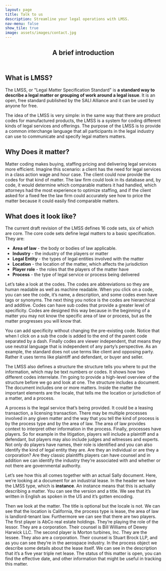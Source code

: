```yaml
---
layout: page
title: Talk to us
description: Streamline your legal operations with LMSS.
nav-menu: false
show_tile: true
image: assets/images/contact.jpg
---
```


<!-- Main -->
<div id="main" class="alt">
	<!-- One -->
	<section>
		<header class="major">
			<h1>A brief introduction</h1>
		</header>
		<h2 id="content">What is LMSS?</h2>
		<p>
			The LMSS, or "Legal Matter Specification Standard" is <b>a standard way to describe a legal matter or grouping of work around a legal issue</b>. It is an open, free standard published by the SALI Alliance and it can be used by anyone for free.
		</p>
		<p>
			The idea of the LMSS is very simple: in the same way that there are product codes for manufactured products, the LMSS is a system for coding different kinds of legal services and offerings. The purpose of the LMSS is to provide a common interchange language that all participants in the legal industry can use to communicate and specify legal matters matters.
		</p>
		<h2 id="content">Why Does it matter?</h2>
		<p>
			Matter coding makes buying, staffing pricing and delivering legal services more efficient. Imagine this scenario: a client has the need for legal services in a class action wage and hour case. The client could now provide the codes for that kind of matter. The law firm could look in its database and, by code, it would determine which comparable matters it had handled, which attorneys had the most experience to optimize staffing, and if the client asked for a fixed fee the law firm could accurately see how to price the matter because it could easily find comparable matters.
		</p>
		<h2 id="content">What does it look like?</h2>
		<p>The current draft revision of the LMSS defines 16 code sets, six of which are core. The core code sets define legal matters to a basic specification. They are:</p>
		<ul>
			<li><b>Area of law</b> - the body or bodies of law applicable.</li>
			<li><b>Industry</b> - the industry of the players or matter</li>
			<li><b>Legal Entity</b> - the types of legal entities involved with the matter </li>
			<li><b>Location</b> - the location of the matter, which affects the jurisdiction</li>
			<li><b>Player role</b> - the roles that the players of the matter have </li>
			<li><b>Process</b> - the type of legal service or process being delivered</li>
		</ul>
		<p>
			Let’s take a look at the codes. The codes are abbreviations so they are human readable as well as machine readable. When you click on a code, you can see the code, it’s name, a description, and some codes even have tags or synonyms. The next thing you notice is the codes are hierarchical and additive. Codes can have sub codes that provide a greater level of specificity. Codes are designed this way because in the beginning of a matter you may not know the specific area of law or process, but as the matter progresses you will know that. 
		</p>
		<p>
			You can add specificity without changing the pre-existing code. Notice that when I click on a sub the code is added to the end of the parent code separated by a dash. Finally codes are viewer independent, that means they use neutral language that is independent of any party’s perspective. As an example, the standard does not use terms like client and opposing party. Rather it uses terms like plaintiff and defendant, or buyer and seller.
		</p>
		<p>
			The LMSS also defines a structure the structure tells you where to put the information, which may be text numbers or codes. It shows how two different codes interrelate. I’m going to provide a high-level overview of the structure before we go and look at one. The structure includes a document. The document includes one or more matters. Inside the matter the important elements are the locale, that tells me the location or jurisdiction of a matter, and a process. 
		</p>
		<p>
			A process is the legal service that’s being provided. It could be a leasing transaction, a licensing transaction. There may be multiple processes involved in any given matter and the way that you tell the kind of process is by the process type and by the area of law. The area of law provides context to interpret other information in the process. Finally, processes have players. So for example in the litigation, players will include a plaintiff and a defendant, but players may also include judges and witnesses and experts. Not only do players have names, their role is identified and you can also identify the kind of legal entity they are. Are they an individual or are they a corporation? Are they classic plaintiffs players can have counsel and in addition we can identify the industry they’re associated with and whether or not there are governmental authority.
		</p>
		<p> 
			Let’s see how this all comes together with an actual Sally document. Here, we’re looking at a document for an industrial lease. In the header we have the LMSS type, which is <b>instance</b>. An instance means that this is actually describing a matter. You can see the version and a title. We see that it’s written in English as spoken in the US and it’s gotten encoding. 
		</p>
		<p>
			Then we look at the matter. The title is optional but the locale is not. We can see that the location is California, the process type is lease, the area of law is landlord-tenant law. Furthermore we can see that there are two players. The first player is AbCo real estate holdings. They’re playing the role of the lessor. They are a corporation. Their counsel is Bill Williams of Dewey Harwick LLC. The second player is Morton turbines, Inc. They are the lessee. They also are a corporation. Their counsel is Stuart Brock LLP, and as you can see they’re in the aerospace industry. In the process object we describe some details about the lease itself. We can see in the description that it’s a five year triple net lease. The status of this matter is open, you can find the effective date, and other information that might be useful in tracking this matter.
		</p>
	</section>
</div>